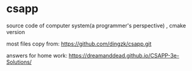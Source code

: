 # csapp
source code of computer system(a programmer's perspective) , cmake version

most files copy from:
https://github.com/dingzk/csapp.git 

answers for home work:
https://dreamanddead.github.io/CSAPP-3e-Solutions/


